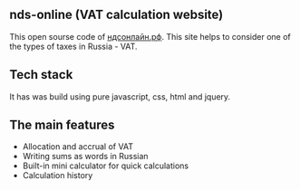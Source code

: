 ## nds-online (VAT calculation website)
This open sourse code of [ндсонлайн.рф](http://ндсонлайн.рф).
This site helps to consider one of the types of taxes in Russia - VAT.

## Tech stack
It has was build using pure javascript, css, html and jquery.

## The main features
- Allocation and accrual of VAT 
- Writing sums as words in Russian
- Built-in mini calculator for quick calculations
- Calculation history 
